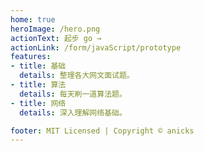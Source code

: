```yaml
---
home: true
heroImage: /hero.png
actionText: 起步 go →
actionLink: /form/javaScript/prototype
features:
- title: 基础
  details: 整理各大网文面试题。
- title: 算法
  details: 每天刷一道算法题。
- title: 网络
  details: 深入理解网络基础。

footer: MIT Licensed | Copyright © anicks
---
```

